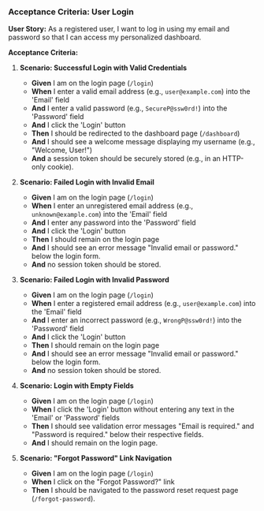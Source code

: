 ### Acceptance Criteria: User Login

**User Story:** As a registered user, I want to log in using my email and password so that I can access my personalized dashboard.

**Acceptance Criteria:**

1.  **Scenario: Successful Login with Valid Credentials**
    *   **Given** I am on the login page (`/login`)
    *   **When** I enter a valid email address (e.g., `user@example.com`) into the 'Email' field
    *   **And** I enter a valid password (e.g., `SecureP@ssw0rd!`) into the 'Password' field
    *   **And** I click the 'Login' button
    *   **Then** I should be redirected to the dashboard page (`/dashboard`)
    *   **And** I should see a welcome message displaying my username (e.g., "Welcome, User!")
    *   **And** a session token should be securely stored (e.g., in an HTTP-only cookie).

2.  **Scenario: Failed Login with Invalid Email**
    *   **Given** I am on the login page (`/login`)
    *   **When** I enter an unregistered email address (e.g., `unknown@example.com`) into the 'Email' field
    *   **And** I enter any password into the 'Password' field
    *   **And** I click the 'Login' button
    *   **Then** I should remain on the login page
    *   **And** I should see an error message "Invalid email or password." below the login form.
    *   **And** no session token should be stored.

3.  **Scenario: Failed Login with Invalid Password**
    *   **Given** I am on the login page (`/login`)
    *   **When** I enter a registered email address (e.g., `user@example.com`) into the 'Email' field
    *   **And** I enter an incorrect password (e.g., `WrongP@ssw0rd!`) into the 'Password' field
    *   **And** I click the 'Login' button
    *   **Then** I should remain on the login page
    *   **And** I should see an error message "Invalid email or password." below the login form.
    *   **And** no session token should be stored.

4.  **Scenario: Login with Empty Fields**
    *   **Given** I am on the login page (`/login`)
    *   **When** I click the 'Login' button without entering any text in the 'Email' or 'Password' fields
    *   **Then** I should see validation error messages "Email is required." and "Password is required." below their respective fields.
    *   **And** I should remain on the login page.

5.  **Scenario: "Forgot Password" Link Navigation**
    *   **Given** I am on the login page (`/login`)
    *   **When** I click on the "Forgot Password?" link
    *   **Then** I should be navigated to the password reset request page (`/forgot-password`).
